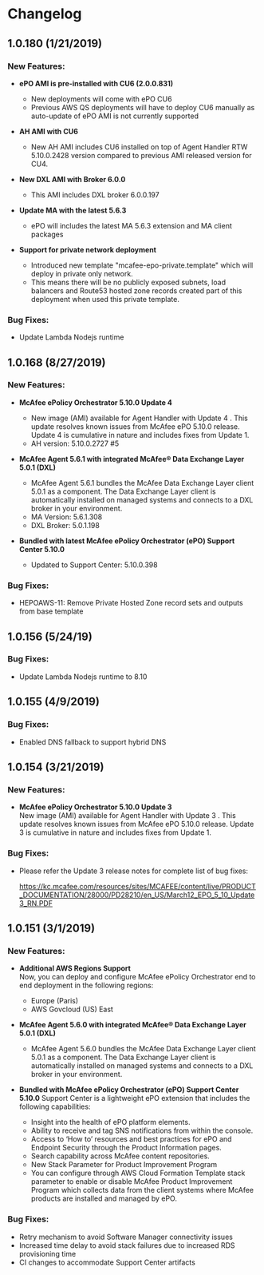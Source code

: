 # Changelog

## 1.0.180 (1/21/2019)

### New Features:

- **ePO AMI is pre-installed with CU6 (2.0.0.831)**
    * New deployments will come with ePO CU6
    * Previous AWS QS deployments will have to deploy CU6 manually as auto-update of ePO AMI is not currently supported

- **AH AMI with CU6**
    * New AH AMI includes CU6 installed on top of Agent Handler RTW 5.10.0.2428 version compared to previous AMI released version for CU4.

- **New DXL AMI with Broker 6.0.0**
    * This AMI includes DXL broker 6.0.0.197

- **Update MA with the latest 5.6.3**
    * ePO will includes the latest MA 5.6.3 extension and MA client packages

- **Support for private network deployment**
    * Introduced new template "mcafee-epo-private.template" which will deploy in private only network.
    * This means there will be no publicly exposed subnets, load balancers and Route53 hosted zone records created part of this deployment when used this private template.

### Bug Fixes:

- Update Lambda Nodejs runtime

## 1.0.168 (8/27/2019)

### New Features:

- **McAfee ePolicy Orchestrator 5.10.0 Update 4**
    * New image (AMI) available for Agent Handler with Update 4  . This update resolves known issues from McAfee ePO 5.10.0 release. Update 4 is cumulative in nature and includes fixes from Update 1.
    * AH version: 5.10.0.2727 #5

- **McAfee Agent 5.6.1 with integrated McAfee® Data Exchange Layer 5.0.1 (DXL)**
    * McAfee Agent 5.6.1 bundles the McAfee Data Exchange Layer client 5.0.1 as a component. The Data Exchange Layer client is automatically installed on managed systems and connects to a DXL broker in your environment.
    * MA Version: 5.6.1.308
    * DXL Broker: 5.0.1.198

- **Bundled with latest McAfee ePolicy Orchestrator (ePO) Support Center 5.10.0**
    * Updated to Support Center: 5.10.0.398

### Bug Fixes:

- HEPOAWS-11: Remove Private Hosted Zone record sets and outputs from base template



## 1.0.156 (5/24/19)

### Bug Fixes:

- Update Lambda Nodejs runtime to 8.10

## 1.0.155 (4/9/2019)

### Bug Fixes:

- Enabled DNS fallback to support hybrid DNS

## 1.0.154 (3/21/2019)

### New Features:
- **McAfee ePolicy Orchestrator 5.10.0 Update 3**\
     New image (AMI) available for Agent Handler with Update 3 . This update resolves known issues from McAfee ePO 5.10.0 release. Update 3 is cumulative in nature and includes fixes from Update 1.

### Bug Fixes:
- Please refer the Update 3 release notes for complete list of bug fixes:

  https://kc.mcafee.com/resources/sites/MCAFEE/content/live/PRODUCT_DOCUMENTATION/28000/PD28210/en_US/March12_EPO_5_10_Update3_RN.PDF


## 1.0.151 (3/1/2019)

### New Features:
- **Additional AWS Regions Support**\
    Now, you can deploy and configure McAfee ePolicy Orchestrator end to end deployment in the following regions:
    * Europe (Paris)
    * AWS Govcloud (US) East

-	**McAfee Agent 5.6.0 with integrated McAfee® Data Exchange Layer 5.0.1 (DXL)**
    * McAfee Agent 5.6.0 bundles the McAfee Data Exchange Layer client 5.0.1 as a component. The Data Exchange Layer client is automatically installed on managed systems and connects to a DXL broker in your environment.

-	**Bundled with McAfee ePolicy Orchestrator (ePO) Support Center 5.10.0**
    Support Center is a lightweight ePO extension that includes the following capabilities:
    * Insight into the health of ePO platform elements.
    *	Ability to receive and tag SNS notifications from within the console.
    *	Access to ‘How to’ resources and best practices for ePO and Endpoint Security through the Product Information pages.
    *	Search capability across McAfee content repositories.
    *	New Stack Parameter for Product Improvement Program
    *	You can configure through AWS Cloud Formation Template stack parameter to enable or disable McAfee Product Improvement Program which collects data from the client systems where McAfee products are installed and managed by ePO.

### Bug Fixes:
-	Retry mechanism to avoid Software Manager connectivity issues
-	Increased time delay to avoid stack failures due to increased RDS provisioning time
-	CI changes to accommodate Support Center artifacts
